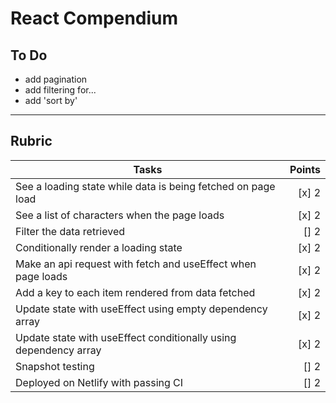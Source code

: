 # React Compendium

## To Do

- add pagination
- add filtering for...
- add 'sort by'

---

## Rubric

| Tasks                                                            | Points |
| ---------------------------------------------------------------- | -----: |
| See a loading state while data is being fetched on page load     |  [x] 2 |
| See a list of characters when the page loads                     |  [x] 2 |
| Filter the data retrieved                                        |   [] 2 |
| Conditionally render a loading state                             |  [x] 2 |
| Make an api request with fetch and useEffect when page loads     |  [x] 2 |
| Add a key to each item rendered from data fetched                |  [x] 2 |
| Update state with useEffect using empty dependency array         |  [x] 2 |
| Update state with useEffect conditionally using dependency array |  [x] 2 |
| Snapshot testing                                                 |   [] 2 |
| Deployed on Netlify with passing CI                              |   [] 2 |
